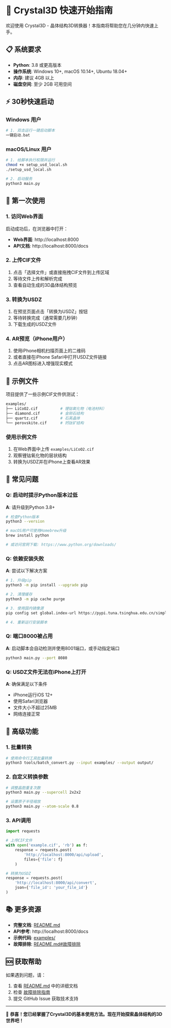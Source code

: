 # 🚀 Crystal3D 快速开始指南

欢迎使用 Crystal3D - 晶体结构3D转换器！本指南将帮助您在几分钟内快速上手。

## 📋 系统要求

- **Python**: 3.8 或更高版本
- **操作系统**: Windows 10+, macOS 10.14+, Ubuntu 18.04+
- **内存**: 建议 4GB 以上
- **磁盘空间**: 至少 2GB 可用空间

## ⚡ 30秒快速启动

### Windows 用户
```bash
# 1. 双击运行一键启动脚本
一键启动.bat
```

### macOS/Linux 用户
```bash
# 1. 给脚本执行权限并运行
chmod +x setup_usd_local.sh
./setup_usd_local.sh

# 2. 启动服务
python3 main.py
```

## 🎯 第一次使用

### 1. 访问Web界面
启动成功后，在浏览器中打开：
- **Web界面**: http://localhost:8000
- **API文档**: http://localhost:8000/docs

### 2. 上传CIF文件
1. 点击「选择文件」或直接拖拽CIF文件到上传区域
2. 等待文件上传和解析完成
3. 查看自动生成的3D晶体结构预览

### 3. 转换为USDZ
1. 在预览页面点击「转换为USDZ」按钮
2. 等待转换完成（通常需要几秒钟）
3. 下载生成的USDZ文件

### 4. AR预览（iPhone用户）
1. 使用iPhone相机扫描页面上的二维码
2. 或者直接在iPhone Safari中打开USDZ文件链接
3. 点击AR图标进入增强现实模式

## 📱 示例文件

项目提供了一些示例CIF文件供测试：

```bash
examples/
├── LiCoO2.cif          # 锂钴氧化物（电池材料）
├── diamond.cif         # 金刚石结构
├── quartz.cif          # 石英晶体
└── perovskite.cif      # 钙钛矿结构
```

### 使用示例文件
1. 在Web界面中上传 `examples/LiCoO2.cif`
2. 观察锂钴氧化物的层状结构
3. 转换为USDZ并在iPhone上查看AR效果

## 🔧 常见问题

### Q: 启动时提示Python版本过低
**A**: 请升级到Python 3.8+
```bash
# 检查Python版本
python3 --version

# macOS用户可使用Homebrew升级
brew install python

# 或访问官网下载: https://www.python.org/downloads/
```

### Q: 依赖安装失败
**A**: 尝试以下解决方案
```bash
# 1. 升级pip
python3 -m pip install --upgrade pip

# 2. 清理缓存
python3 -m pip cache purge

# 3. 使用国内镜像源
pip config set global.index-url https://pypi.tuna.tsinghua.edu.cn/simple/

# 4. 重新运行安装脚本
```

### Q: 端口8000被占用
**A**: 启动脚本会自动检测并使用8001端口，或手动指定端口
```bash
python3 main.py --port 8080
```

### Q: USDZ文件无法在iPhone上打开
**A**: 确保满足以下条件
- iPhone运行iOS 12+
- 使用Safari浏览器
- 文件大小不超过25MB
- 网络连接正常

## 🎨 高级功能

### 1. 批量转换
```bash
# 使用命令行工具批量转换
python3 tools/batch_convert.py --input examples/ --output output/
```

### 2. 自定义转换参数
```bash
# 调整晶胞重复次数
python3 main.py --supercell 2x2x2

# 设置原子半径缩放
python3 main.py --atom-scale 0.8
```

### 3. API调用
```python
import requests

# 上传CIF文件
with open('example.cif', 'rb') as f:
    response = requests.post(
        'http://localhost:8000/api/upload',
        files={'file': f}
    )

# 转换为USDZ
response = requests.post(
    'http://localhost:8000/api/convert',
    json={'file_id': 'your_file_id'}
)
```

## 📚 更多资源

- **完整文档**: [README.md](../README.md)
- **API参考**: http://localhost:8000/docs
- **示例代码**: [examples/](../examples/)
- **故障排除**: [README.md#故障排除](../README.md#故障排除)

## 🆘 获取帮助

如果遇到问题，请：
1. 查看 [README.md](../README.md) 中的详细文档
2. 检查 [故障排除指南](../README.md#故障排除)
3. 提交 GitHub Issue 获取技术支持

---

🎉 **恭喜！您已经掌握了Crystal3D的基本使用方法。现在开始探索晶体结构的3D世界吧！**